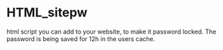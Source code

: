 # HTML_sitepw
html script you can add to your website, to make it password locked. The password is being saved for 12h in the users cache.
